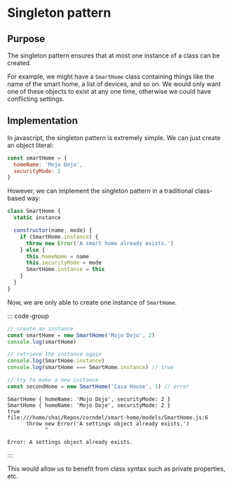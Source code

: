 # Singleton pattern

## Purpose

The singleton pattern ensures that at most one instance of a class can be
created.

For example, we might have a `SmartHome` class containing things like the name
of the smart home, a list of devices, and so on. We would only want one of these
objects to exist at any one time, otherwise we could have conflicting settings.

## Implementation

In javascript, the singleton pattern is extremely simple. We can just create an
object literal:

```js
const smartHome = {
  homeName: 'Mojo Dojo',
  securityMode: 2
}
```

However, we can implement the singleton pattern in a traditional class-based
way:

```js
class SmartHome {
  static instance

  constructor(name, mode) {
    if (SmartHome.instance) {
      throw new Error('A smart home already exists.')
    } else {
      this.homeName = name
      this.securityMode = mode
      SmartHome.instance = this
    }
  }
}
```

Now, we are only able to create one instance of `SmartHome`.

::: code-group

```js
// create an instance
const smartHome = new SmartHome('Mojo Dojo', 2)
console.log(smartHome)

// retrieve the instance again
console.log(SmartHome.instance)
console.log(smartHome === SmartHome.instance) // true

// try to make a new instance
const secondHome = new SmartHome('Casa House', 1) // error
```

```console [output]
SmartHome { homeName: 'Mojo Dojo', securityMode: 2 }
SmartHome { homeName: 'Mojo Dojo', securityMode: 2 }
true
file:///home/shai/Repos/corndel/smart-home/models/SmartHome.js:6
      throw new Error('A settings object already exists.')
            ^

Error: A settings object already exists.
```

:::

This would allow us to benefit from class syntax such as private properties,
etc.
